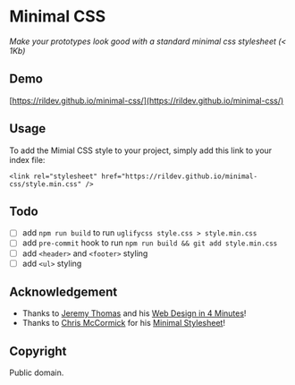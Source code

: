 # Minimal CSS

*Make your prototypes look good with a standard minimal css stylesheet (< 1Kb)*

## Demo

[https://rildev.github.io/minimal-css/](https://rildev.github.io/minimal-css/)

## Usage

To add the Mimial CSS style to your project, simply add this link to your index file:

```
<link rel="stylesheet" href="https://rildev.github.io/minimal-css/style.min.css" />
```

## Todo

- [ ] add `npm run build` to run `uglifycss style.css > style.min.css`
- [ ] add `pre-commit` hook to run `npm run build && git add style.min.css`
- [ ] add `<header>` and `<footer>` styling
- [ ] add `<ul>` styling

## Acknowledgement

- Thanks to [Jeremy Thomas](https://jgthms.com/) and his [Web Design in 4 Minutes](https://jgthms.com/web-design-in-4-minutes/)!
- Thanks to [Chris McCormick](https://github.com/chr15m) for his [Minimal Stylesheet](https://github.com/chr15m/minimal-stylesheet)!


## Copyright

Public domain.
